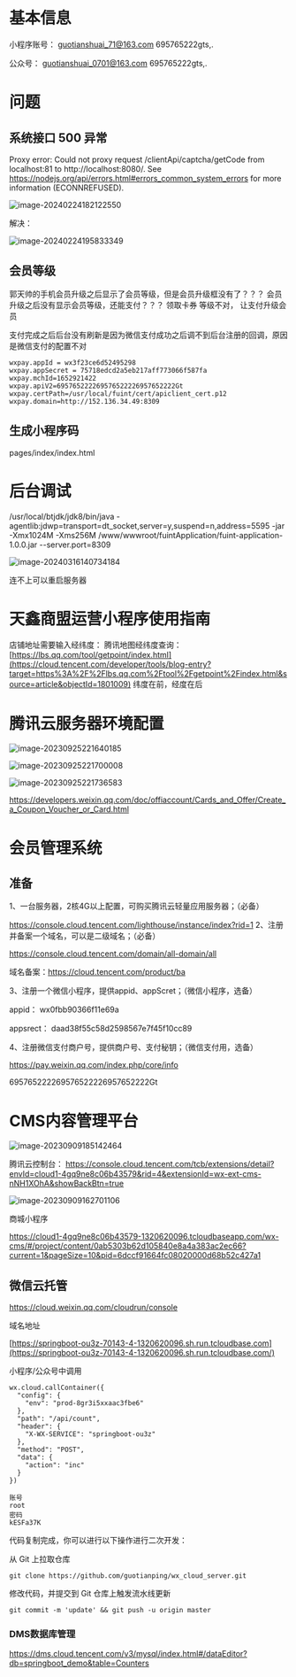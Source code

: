 # 基本信息

小程序账号：    guotianshuai_71@163.com	695765222gts,.

公众号：          [guotianshuai_0701@163.com](mailto:guotianshuai_0701@163.com)	     695765222gts,.



# 问题

## 系统接口 500 异常

Proxy error: Could not proxy request /clientApi/captcha/getCode from localhost:81 to http://localhost:8080/.
See https://nodejs.org/api/errors.html#errors_common_system_errors for more information (ECONNREFUSED).

![image-20240224182122550](微信小程序.assets/image-20240224182122550.png)

解决：

![image-20240224195833349](微信小程序.assets/image-20240224195833349.png)



## 会员等级

郭天帅的手机会员升级之后显示了会员等级，但是会员升级框没有了？？？
会员升级之后没有显示会员等级，还能支付？？？
领取卡券 等级不对， 让支付升级会员



支付完成之后后台没有刷新是因为微信支付成功之后调不到后台注册的回调，原因是微信支付的配置不对

```\
wxpay.appId = wx3f23ce6d52495298
wxpay.appSecret = 75718edcd2a5eb217aff773066f587fa
wxpay.mchId=1652921422
wxpay.apiV2=695765222269576522226957652222Gt
wxpay.certPath=/usr/local/fuint/cert/apiclient_cert.p12
wxpay.domain=http://152.136.34.49:8309
```



## 生成小程序码

pages/index/index.html





# 后台调试

/usr/local/btjdk/jdk8/bin/java -agentlib:jdwp=transport=dt_socket,server=y,suspend=n,address=5595 -jar -Xmx1024M -Xms256M  /www/wwwroot/fuintApplication/fuint-application-1.0.0.jar --server.port=8309

![image-20240316140734184](微信小程序.assets/image-20240316140734184.png)

连不上可以重启服务器









# 天鑫商盟运营小程序使用指南



店铺地址需要输入经纬度：
腾讯地图经纬度查询：[https://lbs.qq.com/tool/getpoint/index.html](https://cloud.tencent.com/developer/tools/blog-entry?target=https%3A%2F%2Flbs.qq.com%2Ftool%2Fgetpoint%2Findex.html&source=article&objectId=1801009)
纬度在前，经度在后





# 腾讯云服务器环境配置

![image-20230925221640185](微信小程序.assets/image-20230925221640185.png)

![image-20230925221700008](微信小程序.assets/image-20230925221700008.png)

![image-20230925221736583](微信小程序.assets/image-20230925221736583.png)





https://developers.weixin.qq.com/doc/offiaccount/Cards_and_Offer/Create_a_Coupon_Voucher_or_Card.html





# 会员管理系统

## 准备

1、一台服务器，2核4G以上配置，可购买腾讯云轻量应用服务器；（必备）  

https://console.cloud.tencent.com/lighthouse/instance/index?rid=1
2、注册并备案一个域名，可以是二级域名；（必备）	

https://console.cloud.tencent.com/domain/all-domain/all

域名备案：https://cloud.tencent.com/product/ba

3、注册一个微信小程序，提供appid、appScret；（微信小程序，选备）  

appid： wx0fbb90366f11e69a

appsrect： daad38f55c58d2598567e7f45f10cc89

4、注册微信支付商户号，提供商户号、支付秘钥；（微信支付用，选备）

https://pay.weixin.qq.com/index.php/core/info

695765222269576522226957652222Gt













# CMS内容管理平台

![image-20230909185142464](微信小程序.assets/image-20230909185142464.png)

腾讯云控制台： https://console.cloud.tencent.com/tcb/extensions/detail?envId=cloud1-4gq9ne8c06b43579&rid=4&extensionId=wx-ext-cms-nNH1XOhA&showBackBtn=true

![image-20230909162701106](微信小程序.assets/image-20230909162701106.png)

商城小程序

https://cloud1-4gq9ne8c06b43579-1320620096.tcloudbaseapp.com/wx-cms/#/project/content/0ab5303b62d105840e8a4a383ac2ec66?current=1&pageSize=10&pid=6dccf91664fc08020000d68b52c427a1



## 微信云托管

https://cloud.weixin.qq.com/cloudrun/console

域名地址

[https://springboot-ou3z-70143-4-1320620096.sh.run.tcloudbase.com](https://springboot-ou3z-70143-4-1320620096.sh.run.tcloudbase.com/)

小程序/公众号中调用

```
wx.cloud.callContainer({
  "config": {
    "env": "prod-8gr3i5xxaac3fbe6"
  },
  "path": "/api/count",
  "header": {
    "X-WX-SERVICE": "springboot-ou3z"
  },
  "method": "POST",
  "data": {
    "action": "inc"
  }
})
```

```
账号
root
密码
kESFa37K
```

代码复制完成，你可以进行以下操作进行二次开发：

从 Git 上拉取仓库

```
git clone https://github.com/guotianping/wx_cloud_server.git
```

修改代码，并提交到 Git 仓库上触发流水线更新

```
git commit -m 'update' && git push -u origin master
```

### DMS数据库管理

https://dms.cloud.tencent.com/v3/mysql/index.html#/dataEditor?db=springboot_demo&table=Counters